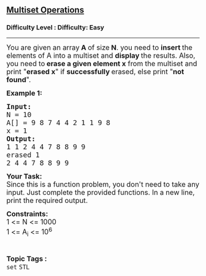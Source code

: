 <h2><a href="https://www.geeksforgeeks.org/problems/multiset-operations/1?page=2&status=unsolved&sortBy=accuracy">Multiset Operations</a></h2><h3>Difficulty Level : Difficulty: Easy</h3><hr><div class="problems_problem_content__Xm_eO"><p><span style="font-size:18px">You are given an array<strong> A </strong>of size<strong> N</strong>. you need to <strong>insert </strong>the elements of A into a multiset and <strong>display </strong>the results. Also, you need to<strong> erase a given element x</strong> from the multiset and print "<strong>erased x</strong>" if <strong>successfully </strong>erased, else print "<strong>not found</strong>".</span></p>

<p><span style="font-size:18px"><strong>Example 1:</strong></span></p>

<pre><span style="font-size:18px"><strong>Input:</strong>
N = 10
A[] = 9 8 7 4 4 2 1 1 9 8
x = 1
<strong>Output:</strong> 
1 1 2 4 4 7 8 8 9 9
erased 1
2 4 4 7 8 8 9 9</span>
</pre>

<p><span style="font-size:18px"><strong>Your Task:</strong><br>
Since this is a function problem, you don't need to take any input. Just complete the provided functions. In a new line, print the required output.</span></p>

<p><span style="font-size:18px"><strong>Constraints:</strong><br>
1 &lt;= N &lt;= 1000<br>
1 &lt;= A<sub>i</sub> &lt;= 10<sup>6</sup></span></p>
</div><br><p><span style=font-size:18px><strong>Topic Tags : </strong><br><code>set</code>&nbsp;<code>STL</code>&nbsp;